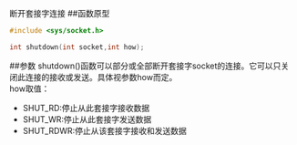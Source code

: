 断开套接字连接
##函数原型
```c
#include <sys/socket.h>

int shutdown(int socket,int how);
```
##参数
shutdown()函数可以部分或全部断开套接字socket的连接。它可以只关闭此连接的接收或发送。具体视参数how而定。  
how取值：
- SHUT_RD:停止从此套接字接收数据
- SHUT_WR:停止从此套接字发送数据
- SHUT_RDWR:停止从该套接字接收和发送数据

